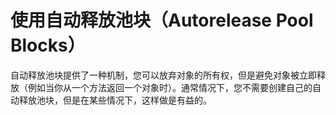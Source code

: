 # 使用自动释放池块（Autorelease Pool Blocks）

自动释放池块提供了一种机制，您可以放弃对象的所有权，但是避免对象被立即释放（例如当你从一个方法返回一个对象时）。通常情况下，您不需要创建自己的自动释放池块，但是在某些情况下，这样做是有益的。

